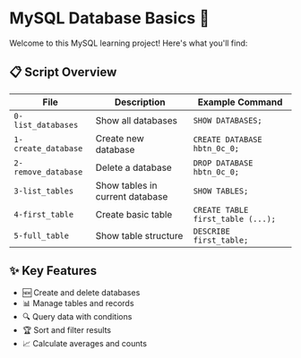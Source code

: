# MySQL Database Basics 🐬

Welcome to this MySQL learning project! Here's what you'll find:

## 📋 Script Overview

| File                | Description                          | Example Command                     |
|---------------------|--------------------------------------|-------------------------------------|
| `0-list_databases`  | Show all databases                   | `SHOW DATABASES;`                  |
| `1-create_database` | Create new database                  | `CREATE DATABASE hbtn_0c_0;`       |
| `2-remove_database` | Delete a database                    | `DROP DATABASE hbtn_0c_0;`         |
| `3-list_tables`     | Show tables in current database      | `SHOW TABLES;`                     |
| `4-first_table`     | Create basic table                   | `CREATE TABLE first_table (...);`   |
| `5-full_table`      | Show table structure                 | `DESCRIBE first_table;`            |

## ✨ Key Features

- 🆕 Create and delete databases
- 📊 Manage tables and records
- 🔍 Query data with conditions
- 🏆 Sort and filter results
- 📈 Calculate averages and counts
